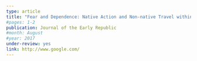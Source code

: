 ```yaml
---
type: article
title: "Fear and Dependence: Native Action and Non-native Travel within the trans-Appalachian West, 1763-1803"
#pages: 1-2
publication: Journal of the Early Republic
#month: August
#year: 2017
under-review: yes
link: http://www.google.com/
---
```

